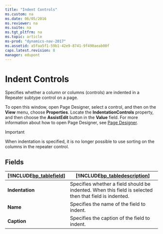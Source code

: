 ```yaml
---
title: "Indent Controls"
ms.custom: na
ms.date: 06/05/2016
ms.reviewer: na
ms.suite: na
ms.tgt_pltfrm: na
ms.topic: article
ms-prod: "dynamics-nav-2017"
ms.assetid: a5faa5f1-59b1-42e9-8741-9f490aeab00f
caps.latest.revision: 8
manager: edupont
---
```

# Indent Controls
Specifies whether a column or columns \(controls\) are indented in a Repeater subtype control on a page.  
  
 To open this window, open Page Designer, select a control, and then on the **View** menu, choose **Properties**. Locate the **IndentationControls** property, and then choose the **AssistEdit** button in the **Value** field. For more information about how to open Page Designer, see [Page Designer](-$-S_21401-Page-Designer-$-.md).  
  
> [!IMPORTANT]  
>  When indentation is specified, it is no longer possible to use sorting on the columns in the repeater control.  
  
## Fields  
  
|[!INCLUDE[bp_tablefield](../includes/bp_tablefield_md.md)]|[!INCLUDE[bp_tabledescription](../includes/bp_tabledescription_md.md)]|  
|---------------------------------|---------------------------------------|  
|**Indentation**|Specifies whether a field should be indented. When this field is selected then that field is indented.|  
|**Name**|Specifies the name of the field to indent.|  
|**Caption**|Specifies the caption of the field to indent.|